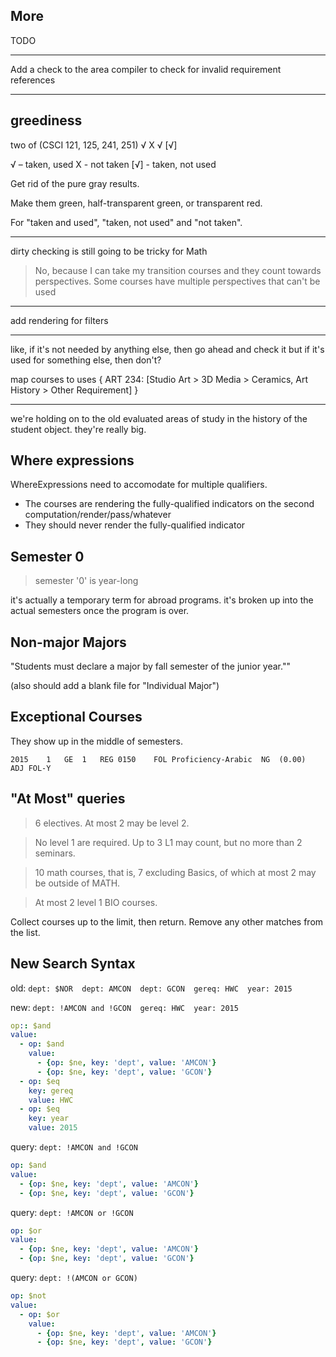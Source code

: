 ## More

TODO

-----

Add a check to the area compiler to check for invalid requirement references


-----

## greediness

two of (CSCI 121, 125, 241, 251)
            √      X    √   [√]

 √  – taken, used
 X  - not taken
[√] - taken, not used



Get rid of the pure gray results.

Make them green, half-transparent green, or transparent red.

For "taken and used", "taken, not used" and "not taken".


-----

dirty checking is still going to be tricky for Math

> No, because I can take my transition courses and they count towards perspectives.
> Some courses have multiple perspectives that can't be used


-----

add rendering for filters

----

like,
if it's not needed by anything else, then go ahead and check it
but if it's used for something else, then don't?

map courses to uses {
  ART 234: [Studio Art > 3D Media > Ceramics, Art History > Other Requirement]
}


----

we're holding on to the old evaluated areas of study in the history of the student object. they're really big.


## Where expressions

WhereExpressions need to accomodate for multiple qualifiers.

- The courses are rendering the fully-qualified indicators on the second computation/render/pass/whatever
- They should never render the fully-qualified indicator


## Semester 0

> semester '0' is year-long

it's actually a temporary term for abroad programs. it's broken up into the actual
semesters once the program is over.


## Non-major Majors

"Students must declare a major by fall semester of the junior year.""

(also should add a blank file for "Individual Major")


## Exceptional Courses

They show up in the middle of semesters.

	2015	1	GE	1	REG	0150	FOL Proficiency-Arabic	NG	(0.00)	ADJ	FOL-Y


## "At Most" queries

> 6 electives. At most 2 may be level 2.

> No level 1 are required. Up to 3 L1 may count, but no more than 2 seminars.

> 10 math courses, that is, 7 excluding Basics, of which at most 2 may be outside of MATH.

> At most 2 level 1 BIO courses.

Collect courses up to the limit, then return. Remove any other matches from the list.


## New Search Syntax

old: `dept: $NOR  dept: AMCON  dept: GCON  gereq: HWC  year: 2015`

new: `dept: !AMCON and !GCON  gereq: HWC  year: 2015`

```yaml
op:: $and
value:
  - op: $and
    value:
      - {op: $ne, key: 'dept', value: 'AMCON'}
      - {op: $ne, key: 'dept', value: 'GCON'}
  - op: $eq
    key: gereq
    value: HWC
  - op: $eq
    key: year
    value: 2015
```


query: `dept: !AMCON and !GCON`
```yaml
op: $and
value:
  - {op: $ne, key: 'dept', value: 'AMCON'}
  - {op: $ne, key: 'dept', value: 'GCON'}
```


query: `dept: !AMCON or !GCON`
```yaml
op: $or
value:
  - {op: $ne, key: 'dept', value: 'AMCON'}
  - {op: $ne, key: 'dept', value: 'GCON'}
```


query: `dept: !(AMCON or GCON)`
```yaml
op: $not
value:
  - op: $or
    value:
      - {op: $ne, key: 'dept', value: 'AMCON'}
      - {op: $ne, key: 'dept', value: 'GCON'}
```
